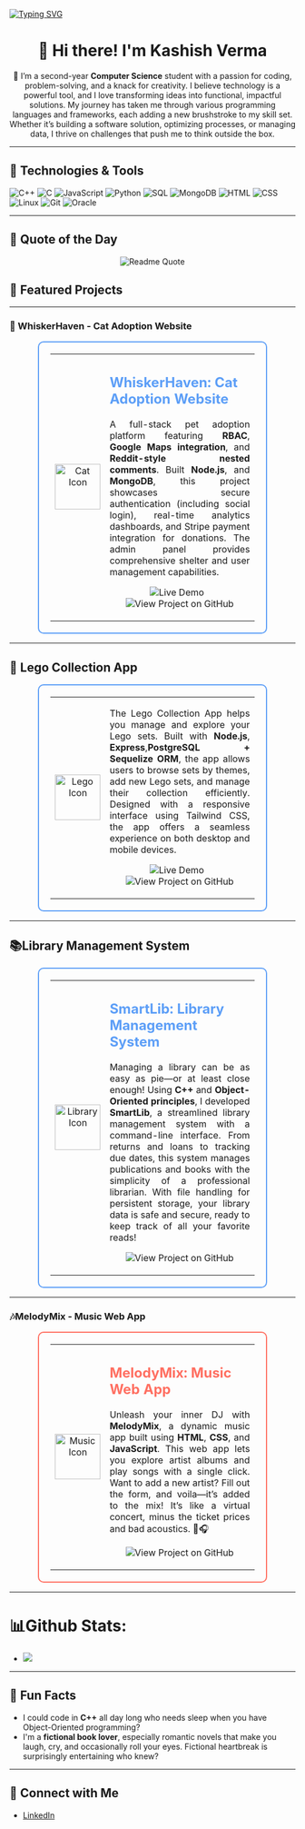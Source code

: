 <!--
*Kashish-Verma/Kashish-Verma* is a ✨ special ✨ repository because its README.md (this file) appears on your GitHub profile.
-->
<p>
  <a href="https://git.io/typing-svg">
    <img src="https://readme-typing-svg.demolab.com?font=Fira+Code&weight=700&size=30&pause=1000&color=5C9EF7&width=500&lines=Computer+Science+Student;Aspiring+Software+Developer;OOP+and+C%2B%2B+Enthusiast;Web+and+Software+Tester" alt="Typing SVG" />
  </a>
</p>

<div align="center">

# 👋 Hi there! I'm Kashish Verma

🌱 I’m a second-year **Computer Science** student with a passion for coding, problem-solving, and a knack for creativity. I believe technology is a powerful tool, and I love transforming ideas into functional, impactful solutions. My journey has taken me through various programming languages and frameworks, each adding a new brushstroke to my skill set. Whether it’s building a software solution, optimizing processes, or managing data, I thrive on challenges that push me to think outside the box.

</div>

---

## 🔧 Technologies & Tools
![C++](https://img.shields.io/badge/-C++-00599C?style=flat-square&logo=cplusplus&logoColor=ffffff) 
![C](https://img.shields.io/badge/-C-A8B9CC?style=flat-square&logo=c&logoColor=black) 
![JavaScript](https://img.shields.io/badge/-JavaScript-F7DF1E?style=flat-square&logo=javascript&logoColor=black) 
![Python](https://img.shields.io/badge/-Python-3776AB?style=flat-square&logo=python&logoColor=ffffff) 
![SQL](https://img.shields.io/badge/-SQL-003B57?style=flat-square&logo=postgresql&logoColor=white) 
![MongoDB](https://img.shields.io/badge/-MongoDB-47A248?style=flat-square&logo=mongodb&logoColor=white) 
![HTML](https://img.shields.io/badge/-HTML-E34F26?style=flat-square&logo=html5&logoColor=white) 
![CSS](https://img.shields.io/badge/-CSS-1572B6?style=flat-square&logo=css3&logoColor=white) 
![Linux](https://img.shields.io/badge/-Linux-FCC624?style=flat-square&logo=linux&logoColor=black) 
![Git](https://img.shields.io/badge/-Git-F05033?style=flat-square&logo=git&logoColor=white) 
![Oracle](https://img.shields.io/badge/-Oracle-F80000?style=flat-square&logo=oracle&logoColor=white)

---

## 🌟 Quote of the Day

<div align="center">
    <img src="https://quotes-github-readme.vercel.app/api?quote=Your%20code%20is%20always%205%20minutes%20away%20from%20compilation.&type=horizontal&theme=dark" alt="Readme Quote">
</div>

## 🚀 Featured Projects

---


### 🐾 WhiskerHaven - Cat Adoption Website

<div align="center">
  <table style="width: 80%; border: 2px solid #5C9EF7; border-radius: 10px; padding: 20px;">
    <tr>
      <td align="center">
        <img src="https://img.icons8.com/color/96/000000/cat.png" width="80" height="80" alt="Cat Icon"/>
      </td>
      <td>
        <h2 style="color: #5C9EF7; font-weight: bold;">WhiskerHaven: Cat Adoption Website</h2>
        <p style="text-align: justify; font-size: 16px;">
         A full-stack pet adoption platform featuring <strong>RBAC</strong>, <strong>Google Maps integration</strong>, and <strong>Reddit-style nested comments</strong>. Built <strong>Node.js</strong>, and <strong>MongoDB</strong>, this project showcases secure authentication (including social login), real-time analytics dashboards, and Stripe payment integration for donations. The admin panel provides comprehensive shelter and user management capabilities.
        </p>
        <p align="center">
          <a href="https://whisker-way.vercel.app/cats" target="_blank" rel="noopener" style="text-decoration: none; margin-right: 10px;">
            <img src="https://img.shields.io/badge/Live%20Demo-5C9EF7?style=for-the-badge&logo=vercel&logoColor=white" alt="Live Demo"/>
          </a>
          <a href="https://github.com/KashishV999/WhiskerHaven" style="text-decoration: none;">
            <img src="https://img.shields.io/badge/View%20Code-5C9EF7?style=for-the-badge&logo=github&logoColor=white" alt="View Project on GitHub"/>
          </a>
        </p>
      </td>
    </tr>
  </table>
</div>

---


## 🧩 Lego Collection App

<div align="center">
  <table style="width: 80%; border: 2px solid #5C9EF7; border-radius: 10px; padding: 20px;">
    <tr>
      <td align="center">
        <img src="https://img.icons8.com/color/96/000000/lego.png" width="80" height="80" alt="Lego Icon"/>
      </td>
      <td>
        <p style="text-align: justify; font-size: 16px;">
          The Lego Collection App helps you manage and explore your Lego sets. Built with <strong>Node.js</strong>, <strong>Express</strong>,<strong>PostgreSQL + Sequelize ORM</strong>, the app allows users to browse sets by themes, add new Lego sets, and manage their collection efficiently. Designed with a responsive interface using Tailwind CSS, the app offers a seamless experience on both desktop and mobile devices.
        </p>
        <p align="center">
          <a href="https://web322-lovat.vercel.app" target="_blank" rel="noopener" style="text-decoration: none; margin-right: 10px;">
            <img src="https://img.shields.io/badge/Live%20Demo-5C9EF7?style=for-the-badge&logo=vercel&logoColor=white" alt="Live Demo"/>
          </a>
          <a href="https://github.com/KashishV999/Lego-Collection-App" style="text-decoration: none;">
            <img src="https://img.shields.io/badge/View%20Project-5C9EF7?style=for-the-badge&logo=github&logoColor=white" alt="View Project on GitHub"/>
          </a>
        </p>
      </td>
    </tr>
  </table>
</div>


---

## 📚Library Management System

<div align="center">
  <table style="width: 80%; border: 2px solid #5C9EF7; border-radius: 10px; padding: 20px;">
    <tr>
      <td align="center">
        <img src="https://img.icons8.com/color/96/000000/library.png" width="80" height="80" alt="Library Icon"/>
      </td>
      <td>
        <h2 style="color: #5C9EF7; font-weight: bold;">SmartLib: Library Management System</h2>
        <p style="text-align: justify; font-size: 16px;">
          Managing a library can be as easy as pie—or at least close enough! Using <strong>C++</strong> and <strong>Object-Oriented principles</strong>, I developed <strong>SmartLib</strong>, a streamlined library management system with a command-line interface. From returns and loans to tracking due dates, this system manages publications and books with the simplicity of a professional librarian. With file handling for persistent storage, your library data is safe and secure, ready to keep track of all your favorite reads!
        </p>
        <p align="center">
          <a href="https://github.com/KashishV999/Library_Management_System" style="text-decoration: none;">
            <img src="https://img.shields.io/badge/View%20Project-5C9EF7?style=for-the-badge&logo=github&logoColor=white" alt="View Project on GitHub"/>
          </a>
        </p>
      </td>
    </tr>
  </table>
</div>

---

### 🎶MelodyMix - Music Web App

<div align="center">
  <table style="width: 80%; border: 2px solid #FF6F61; border-radius: 10px; padding: 20px;">
    <tr>
      <td align="center">
        <img src="https://img.icons8.com/color/96/000000/musical-notes.png" width="80" height="80" alt="Music Icon"/>
      </td>
      <td>
        <h2 style="color: #FF6F61; font-weight: bold;">MelodyMix: Music Web App</h2>
        <p style="text-align: justify; font-size: 16px;">
          Unleash your inner DJ with <strong>MelodyMix</strong>, a dynamic music app built using <strong>HTML</strong>, <strong>CSS</strong>, and <strong>JavaScript</strong>. This web app lets you explore artist albums and play songs with a single click. Want to add a new artist? Fill out the form, and voila—it’s added to the mix! It’s like a virtual concert, minus the ticket prices and bad acoustics. 🎤🎧
        </p>
        <p align="center">
          <a href="https://github.com/KashishV999/Music_WebApp" style="text-decoration: none;">
            <img src="https://img.shields.io/badge/View%20Project-FF6F61?style=for-the-badge&logo=github&logoColor=white" alt="View Project on GitHub"/>
          </a>
        </p>
      </td>
    </tr>
  </table>
</div>

---

# 📊Github Stats:
- ![](https://github-readme-stats.vercel.app/api/top-langs/?username=KashishV999&theme=dark&hide_border=false&include_all_commits=false&count_private=false&layout=compact)

---

## 🎉 Fun Facts
- I could code in **C++** all day long who needs sleep when you have Object-Oriented programming?
- I'm a **fictional book lover**, especially romantic novels that make you laugh, cry, and occasionally roll your eyes. Fictional heartbreak is surprisingly entertaining who knew?

---

## 🤝 Connect with Me
- [LinkedIn](https://www.linkedin.com/in/kashish-verma-b57b052a6/)
